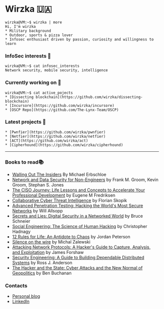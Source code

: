 # Wirzka  🇺🇦
```console
wirzka@VM:~$ wirzka | more
Hi, I'm wirzka
* Military background
* Outdoor, sports & pizza lover
* Infosec enthusiast driven by passion, curiosity and willingness to learn
```

### InfoSec interests  :space_invader: 
```console
wirzka@VM:~$ cat infosec_interests
Network security, mobile security, intelligence
```

### Currently working on :ghost:
```console
wirzka@VM:~$ cat active_pojects
* [Dissecting blockchain](https://github.com/wirzka/dissecting-blockchain)
* [Incursore](https://github.com/wirzka/incursore)
* [OSCP Repo](https://github.com/The-Lynx-Team/OSCP)
```

### Latest projects :milky_way:
```console
* [Pwnfier](https://github.com/wirzka/pwnfier) 
* [Netfier](https://github.com/wirzka/netfier)
* [ACT](https://github.com/wirzka/act)
* [Cipherhound](https://github.com/wirzka/cipherhound)
```

---

### Books to read:books: 
- [Walling Out The Insiders](https://www.routledge.com/Walling-Out-the-Insiders-Controlling-Access-to-Improve-Organizational-Security/Erbschloe/p/book/9781138031609) By Michael Erbschloe
- [Network and Data Security for Non-Engineers](https://www.oreilly.com/library/view/network-and-data/9781315350219/) by Frank M. Groom, Kevin Groom, Stephan S. Jones
- [The CISO Journey: Life Lessons and Concepts to Accelerate Your Professional Development](https://www.amazon.it/CISO-Journey-Accelerate-Professional-Development/dp/1138197394) by Eugene M Fredriksen
- [Collaborative Cyber Threat Intelligence](https://www.routledge.com/Collaborative-Cyber-Threat-Intelligence-Detecting-and-Responding-to-Advanced/Skopik/p/book/9781138031821) by Florian Skopik
- [Advanced Penetration Testing: Hacking the World's Most Secure Networks](https://onlinelibrary.wiley.com/doi/book/10.1002/9781119367741) by Will Allsopp
- [Secrets and Lies: Digital Security in a Networked World](https://onlinelibrary.wiley.com/doi/book/10.1002/9781119183631) by Bruce Schneier
- [Social Engineering: The Science of Human Hacking](https://onlinelibrary.wiley.com/doi/book/10.1002/9781119433729) by Christopher Hadnagy
- [12 Rules for Life: An Antidote to Chaos](https://www.jordanbpeterson.com/12-rules-for-life/) by Jordan Peterson
- [Silence on the wire](https://nostarch.com/silence.htm) by Michal Zalewski
- [Attacking Network Protocols: A Hacker's Guide to Capture, Analysis, and Exploitation](https://nostarch.com/networkprotocols) by James Forshaw
- [Security Engineering: A Guide to Building Dependable Distributed Systems](https://www.wiley.com/en-us/Security+Engineering%3A+A+Guide+to+Building+Dependable+Distributed+Systems%2C+2nd+Edition-p-9780470068526) by Ross J. Anderson
- [The Hacker and the State: Cyber Attacks and the New Normal of Geopolitics](https://www.hup.harvard.edu/catalog.php?isbn=9780674987555) by Ben Buchanan


### Contacts
* [Personal blog](https://andreagrigoletto.com/)
* [LinkedIn](https://www.linkedin.com/in/andrea-grigoletto/)
